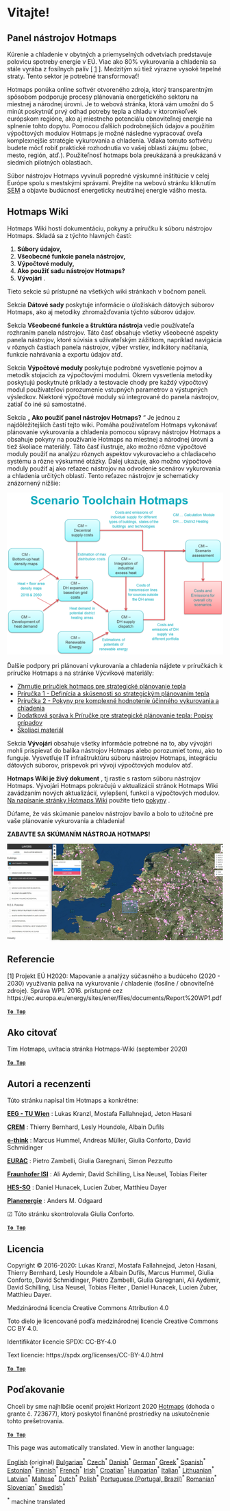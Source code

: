 <h1><a class="anchor" id="welcome!" href="#welcome!"><i class="fa fa-link"></i></a>Vitajte!</h1><h2><a class="anchor" id="hotmaps-toolbox" href="#hotmaps-toolbox"><i class="fa fa-link"></i></a> Panel nástrojov Hotmaps</h2><p> Kúrenie a chladenie v obytných a priemyselných odvetviach predstavuje polovicu spotreby energie v EÚ. Viac ako 80% vykurovania a chladenia sa stále vyrába z fosílnych palív [ <a href="#references">1</a> ]. Medzitým sú tiež výrazne vysoké tepelné straty. Tento sektor je potrebné transformovať!</p><p> Hotmaps ponúka online softvér otvoreného zdroja, ktorý transparentným spôsobom podporuje procesy plánovania energetického sektoru na miestnej a národnej úrovni. Je to webová stránka, ktorá vám umožní do 5 minút poskytnúť prvý odhad potreby tepla a chladu v ktoromkoľvek európskom regióne, ako aj miestneho potenciálu obnoviteľnej energie na splnenie tohto dopytu. Pomocou ďalších podrobnejších údajov a použitím výpočtových modulov Hotmaps je možné následne vypracovať oveľa komplexnejšie stratégie vykurovania a chladenia. Vďaka tomuto softvéru budete môcť robiť praktické rozhodnutia vo vašej oblasti záujmu (obec, mesto, región, atď.). Použiteľnosť hotmaps bola preukázaná a preukázaná v siedmich pilotných oblastiach.</p><p> Súbor nástrojov Hotmaps vyvinuli popredné výskumné inštitúcie v celej Európe spolu s mestskými správami. Prejdite na webovú stránku kliknutím <a href="https://www.hotmaps.eu/map">SEM</a> a objavte budúcnosť energeticky neutrálnej energie vášho mesta.</p><h2><a class="anchor" id="hotmaps-wiki" href="#hotmaps-wiki"><i class="fa fa-link"></i></a> Hotmaps Wiki</h2><p> Hotmaps Wiki hostí dokumentáciu, pokyny a príručku k súboru nástrojov Hotmaps. Skladá sa z týchto hlavných častí:</p><ol><li> <strong>Súbory údajov,</strong></li><li> <strong>Všeobecné funkcie panela nástrojov,</strong></li><li> <strong>Výpočtové moduly,</strong></li><li> <strong>Ako použiť sadu nástrojov Hotmaps?</strong></li><li> <strong>Vývojári</strong> .</li></ol><p> Tieto sekcie sú prístupné na všetkých wiki stránkach v bočnom paneli.</p><p> Sekcia <strong>Dátové sady</strong> poskytuje informácie o úložiskách dátových súborov Hotmaps, ako aj metodiky zhromažďovania týchto súborov údajov.</p><p> Sekcia <strong>Všeobecné funkcie a štruktúra nástroja</strong> vedie používateľa rozhraním panela nástrojov. Táto časť obsahuje všetky všeobecné aspekty panela nástrojov, ktoré súvisia s užívateľským zážitkom, napríklad navigácia v rôznych častiach panela nástrojov, výber vrstiev, indikátory načítania, funkcie nahrávania a exportu údajov atď.</p><p> Sekcia <strong>Výpočtové moduly</strong> poskytuje podrobné vysvetlenie pojmov a metodík stojacich za výpočtovými modulmi. Okrem vysvetlenia metodiky poskytujú poskytnuté príklady a testovacie chody pre každý výpočtový modul používateľovi porozumenie vstupných parametrov a výstupných výsledkov. Niektoré výpočtové moduly sú integrované do panela nástrojov, zatiaľ čo iné sú samostatné.</p><p> Sekcia „ <strong>Ako použiť panel nástrojov Hotmaps?</strong> “ Je jednou z najdôležitejších častí tejto wiki. Pomáha používateľom Hotmaps vykonávať plánovanie vykurovania a chladenia pomocou súpravy nástrojov Hotmaps a obsahuje pokyny na používanie Hotmaps na miestnej a národnej úrovni a tiež školiace materiály. Táto časť ilustruje, ako možno rôzne výpočtové moduly použiť na analýzu rôznych aspektov vykurovacieho a chladiaceho systému a rôzne výskumné otázky. Ďalej ukazuje, ako možno výpočtové moduly použiť aj ako reťazec nástrojov na odvodenie scenárov vykurovania a chladenia určitých oblastí. Tento reťazec nástrojov je schematicky znázornený nižšie:</p><p align="center"><img alt="kresba" src="../images/Hotmaps_toolchain_2019-05-09.png" width="550"/></p><p> Ďalšie podpory pri plánovaní vykurovania a chladenia nájdete v príručkách k príručke Hotmaps a na stránke Výcvikové materiály:</p><ul><li> <a href="https://www.hotmaps-project.eu/wp-content/uploads/2019/04/Summary-Hotmaps-Handbook.pdf">Zhrnutie príručiek hotmaps pre strategické plánovanie tepla</a></li><li> <a href="https://vbn.aau.dk/da/publications/definition-amp-experiences-of-strategic-heat-planning">Príručka 1 - Definícia a skúsenosti so strategickým plánovaním tepla</a></li><li> <a href="https://vbn.aau.dk/da/publications/guidance-for-the-comprehensive-assessment-of-efficient-heating-an">Príručka 2 - Pokyny pre komplexné hodnotenie účinného vykurovania a chladenia</a></li><li> <a href="https://vbn.aau.dk/da/publications/appendix-report-to-the-hotmaps-handbook-for-strategic-heat-planni">Dodatková správa k Príručke pre strategické plánovanie tepla: Popisy prípadov</a></li><li> <a href="https://wiki.hotmaps.hevs.ch/Training-Material">Školiaci materiál</a></li></ul><p> Sekcia <strong>Vývojári</strong> obsahuje všetky informácie potrebné na to, aby vývojári mohli prispievať do balíka nástrojov Hotmaps alebo porozumieť tomu, ako to funguje. Vysvetľuje IT infraštruktúru súboru nástrojov Hotmaps, integráciu dátových súborov, príspevok pri vývoji výpočtových modulov atď.</p><p> <strong>Hotmaps Wiki je živý dokument</strong> , tj rastie s rastom súboru nástrojov Hotmaps. Vývojári Hotmaps pokračujú v aktualizácii stránok Hotmaps Wiki zavádzaním nových aktualizácií, vylepšení, funkcií a výpočtových modulov. <a href="Guidelines-for-writing-a-Hotmaps-Wiki-page">Na napísanie stránky Hotmaps Wiki</a> použite tieto <a href="Guidelines-for-writing-a-Hotmaps-Wiki-page">pokyny</a> .</p><p> Dúfame, že vás skúmanie panelov nástrojov bavilo a bolo to užitočné pre vaše plánovanie vykurovania a chladenia!</p><p> <strong>ZABAVTE SA SKÚMANÍM NÁSTROJA HOTMAPS!</strong></p><img alt="" src="../images/Hotmaps_test.JPG"/><h2><a class="anchor" id="references" href="#references"><i class="fa fa-link"></i></a> Referencie</h2><p> [1] Projekt EÚ H2020: Mapovanie a analýzy súčasného a budúceho (2020 - 2030) využívania paliva na vykurovanie / chladenie (fosílne / obnoviteľné zdroje). Správa WP1. 2016. prístupné cez https://ec.europa.eu/energy/sites/ener/files/documents/Report%20WP1.pdf</p><p><ins> <code><strong><a href="#hotmaps-toolbox">To Top</a></strong></code></ins></p><h2><a class="anchor" id="how-to-cite" href="#how-to-cite"><i class="fa fa-link"></i></a> Ako citovať</h2><p> Tím Hotmaps, uvítacia stránka Hotmaps-Wiki (september 2020)</p><p><ins> <code><strong><a href="#hotmaps-toolbox">To Top</a></strong></code></ins></p><h2><a class="anchor" id="authors-and-reviewers" href="#authors-and-reviewers"><i class="fa fa-link"></i></a> Autori a recenzenti</h2><p> Túto stránku napísal tím Hotmaps a konkrétne:</p><p> <strong><a href="https://eeg.tuwien.ac.at/">EEG - TU Wien</a></strong> : Lukas Kranzl, Mostafa Fallahnejad, Jeton Hasani</p><p> <strong><a href="https://www.crem.ch/">CREM</a></strong> : Thierry Bernhard, Lesly Houndole, Albain Dufils</p><p> <strong><a href="https://e-think.ac.at">e-think</a></strong> : Marcus Hummel, Andreas Müller, Giulia Conforto, David Schmidinger</p><p> <strong><a href="http://www.eurac.edu">EURAC</a></strong> : Pietro Zambelli, Giulia Garegnani, Simon Pezzutto</p><p> <strong><a href="https://isi.fraunhofer.de/">Fraunhofer ISI</a></strong> : Ali Aydemir, David Schilling, Lisa Neusel, Tobias Fleiter</p><p> <strong><a href="https://www.hevs.ch">HES-SO</a></strong> : Daniel Hunacek, Lucien Zuber, Matthieu Dayer</p><p> <strong><a href="https://planenergi.dk/">Planenergie</a></strong> : Anders M. Odgaard</p><p> ☑ Túto stránku skontrolovala Giulia Conforto.</p><p> <a href="#table-of-contents"><strong><code>To Top</code></strong></a></p><h2><a class="anchor" id="license" href="#license"><i class="fa fa-link"></i></a> Licencia</h2><p> Copyright © 2016-2020: Lukas Kranzl, Mostafa Fallahnejad, Jeton Hasani, Thierry Bernhard, Lesly Houndole a Albain Dufils, Marcus Hummel, Giulia Conforto, David Schmidinger, Pietro Zambelli, Giulia Garegnani, Ali Aydemir, David Schilling, Lisa Neusel, Tobias Fleiter , Daniel Hunacek, Lucien Zuber, Matthieu Dayer.</p><p> Medzinárodná licencia Creative Commons Attribution 4.0</p><p> Toto dielo je licencované podľa medzinárodnej licencie Creative Commons CC BY 4.0.</p><p> Identifikátor licencie SPDX: CC-BY-4.0</p><p> Text licencie: https://spdx.org/licenses/CC-BY-4.0.html</p><p><ins> <code><strong><a href="#hotmaps-toolbox">To Top</a></strong></code></ins></p><h2><a class="anchor" id="acknowledgement" href="#acknowledgement"><i class="fa fa-link"></i></a> Poďakovanie</h2><p> Chceli by sme najhlbšie oceniť projekt Horizont 2020 <a href="https://www.hotmaps-project.eu">Hotmaps</a> (dohoda o grante č. 723677), ktorý poskytol finančné prostriedky na uskutočnenie tohto prešetrovania.</p><p><ins> <code><strong><a href="#hotmaps-toolbox">To Top</a></strong></code></ins></p>
<!--- THIS IS A SUPER UNIQUE IDENTIFIER -->

This page was automatically translated. View in another language:

[English](../en/Home) (original) [Bulgarian](../bg/Home)<sup>\*</sup> [Czech](../cs/Home)<sup>\*</sup> [Danish](../da/Home)<sup>\*</sup> [German](../de/Home)<sup>\*</sup> [Greek](../el/Home)<sup>\*</sup> [Spanish](../es/Home)<sup>\*</sup> [Estonian](../et/Home)<sup>\*</sup> [Finnish](../fi/Home)<sup>\*</sup> [French](../fr/Home)<sup>\*</sup> [Irish](../ga/Home)<sup>\*</sup> [Croatian](../hr/Home)<sup>\*</sup> [Hungarian](../hu/Home)<sup>\*</sup> [Italian](../it/Home)<sup>\*</sup> [Lithuanian](../lt/Home)<sup>\*</sup> [Latvian](../lv/Home)<sup>\*</sup> [Maltese](../mt/Home)<sup>\*</sup> [Dutch](../nl/Home)<sup>\*</sup> [Polish](../pl/Home)<sup>\*</sup> [Portuguese (Portugal, Brazil)](../pt/Home)<sup>\*</sup> [Romanian](../ro/Home)<sup>\*</sup>  [Slovenian](../sl/Home)<sup>\*</sup> [Swedish](../sv/Home)<sup>\*</sup> 

<sup>\*</sup> machine translated
